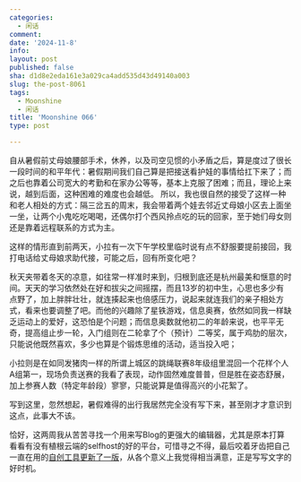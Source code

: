```yaml
---
categories:
  - 闲话
comment: 
date: '2024-11-8'
info: 
layout: post
published: false
sha: d1d8e2eda161e3a029ca4add535d43d49140a003
slug: the-post-8061
tags:
  - Moonshine
  - 闲话
title: 'Moonshine 066'
type: post

---
```

自从暑假前丈母娘腰部手术，休养，以及司空见惯的小矛盾之后，算是度过了很长一段时间的和平年代：暑假期间我们自己算是把接送看护娃的事情给扛下来了；而之后也靠着公司宽大的考勤和在家办公等等，基本上克服了困难；而且，理论上来说，越到后面，这种困难的难度也会越低。
所以，我也很自然的接受了这样一种和老人相处的方式：隔三岔五的周末，我会带着两个娃去邻近丈母娘小区去上面坐一坐，让两个小鬼吃吃喝喝，还偶尔打个西风拎点吃的玩的回家，至于她们母女则还是靠着远程联系的方式为主。

这样的情形直到前两天，小拉有一次下午学校里临时说有点不舒服要提前接回，我打电话给丈母娘求助代接，可能之后，回有所变化吧？

秋天夹带着冬天的凉意，如往常一样准时来到，归根到底还是杭州最美和惬意的时间。天天的学习依然处在好和拔尖之间摇摆，而且13岁的初中生，心思也多少有点野了，加上胖胖壮壮，就连揍起来也倍感压力，说起来就连我们的亲子相处方式，看来也要调整了吧。而他的兴趣除了星铁游戏，信息奥赛，依然如同我一样缺乏运动上的爱好，这恐怕是个问题；而信息奥数就他初二的年龄来说，也平平无奇，提高组止步一轮，入门组则在二轮拿了个（预计）二等奖，属于鸡肋的层次，只能说他既然喜欢，多少也算是个锻炼思维的活动，适当投入吧；

小拉则是在如同发猪肉一样的所谓上城区的跳绳联赛8年级组里混回一个花样个人A组第一，现场负责送赛的我看了表现，动作固然难度普普，但是胜在姿态舒展，加上参赛人数（特定年龄段）寥寥，只能说算是值得高兴的小花絮了。

写到这里，忽然想起，暑假难得的出行我居然完全没有写下来，甚至刚才才意识到这点，此事大不该。

恰好，这两周我从苦苦寻找一个用来写Blog的更强大的编辑器，尤其是原本打算看看有没有植根云端的selfhost的好的平台，可惜寻之不得，最后咬着牙齿把自己一直在用的[自创工具更新了一版](https://shinemoon.github.io/the-post-6171)，从各个意义上我觉得相当满意，正是写写文字的好时机。

